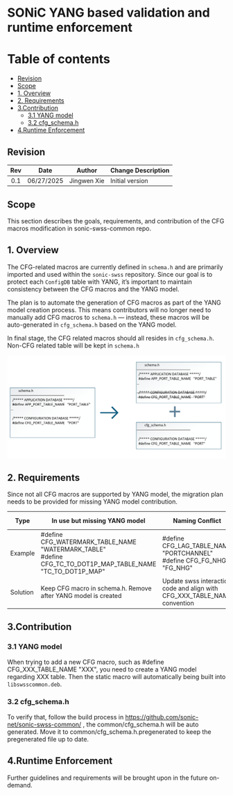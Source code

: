 
# SONiC YANG based validation and runtime enforcement

# Table of contents

- [Revision](#revision)
- [Scope](#scope)
- [1. Overview](#1-overview)
- [2. Requirements](#2-requirements)
- [3.Contribution](#3contribution)
   * [3.1 YANG model](#31-yang-model)
   * [3.2 cfg_schema.h](#32-cfg_schemah)
- [4.Runtime Enforcement](#4runtime-enforcement)

## Revision

| Rev |     Date    |       Author       | Change Description                |
|:---:|:-----------:|:------------------:|-----------------------------------|
| 0.1 |  06/27/2025 |   Jingwen Xie      | Initial version                   |

## Scope

This section describes the goals, requirements, and contribution of the CFG macros modification in sonic-swss-common repo.


## 1. Overview


The CFG-related macros are currently defined in `schema.h` and are primarily imported and used within the `sonic-swss` repository. Since our goal is to protect each `ConfigDB` table with YANG, it’s important to maintain consistency between the CFG macros and the YANG model.

The plan is to automate the generation of CFG macros as part of the YANG model creation process. This means contributors will no longer need to manually add CFG macros to `schema.h` — instead, these macros will be auto-generated in `cfg_schema.h` based on the YANG model.

In final stage, the CFG related macros should all resides in `cfg_schema.h`. Non-CFG related table will be kept in `schema.h`

<img src="./schema_structure.png" style="zoom:100%;" />


## 2. Requirements

Since not all CFG macros are supported by YANG model, the migration plan needs to be provided for missing YANG model contribution.

| Type    | In use but missing YANG model | Naming Conflict | No use and no YANG model |
|---------|-------------------------------|-----------------|--------------------------|
| Example | #define CFG_WATERMARK_TABLE_NAME "WATERMARK_TABLE" <br> #define CFG_TC_TO_DOT1P_MAP_TABLE_NAME "TC_TO_DOT1P_MAP"| #define CFG_LAG_TABLE_NAME "PORTCHANNEL" <br> #define CFG_FG_NHG "FG_NHG" | #define CFG_SAG_TABLE_NAME "SAG" <br> #define CFG_SWITCH_TABLE_NAME "SWITCH"
| Solution| Keep CFG macro in schema.h. Remove after YANG model is created | Update swss interaction code and align with CFG_XXX_TABLE_NAME convention | Remove in schema.h header file

## 3.Contribution

### 3.1 YANG model

When trying to add a new CFG macro, such as #define CFG_XXX_TABLE_NAME "XXX", you need to create a YANG model regarding XXX table. Then the static macro will automatically being built into `libswsscommon.deb`.


### 3.2 cfg_schema.h

To verify that, follow the build process in https://github.com/sonic-net/sonic-swss-common/ , the common/cfg_schema.h will be auto generated. Move it to common/cfg_schema.h.pregenerated to keep the pregenerated file up to date.

## 4.Runtime Enforcement
Further guidelines and requirements will be brought upon in the future on-demand.
